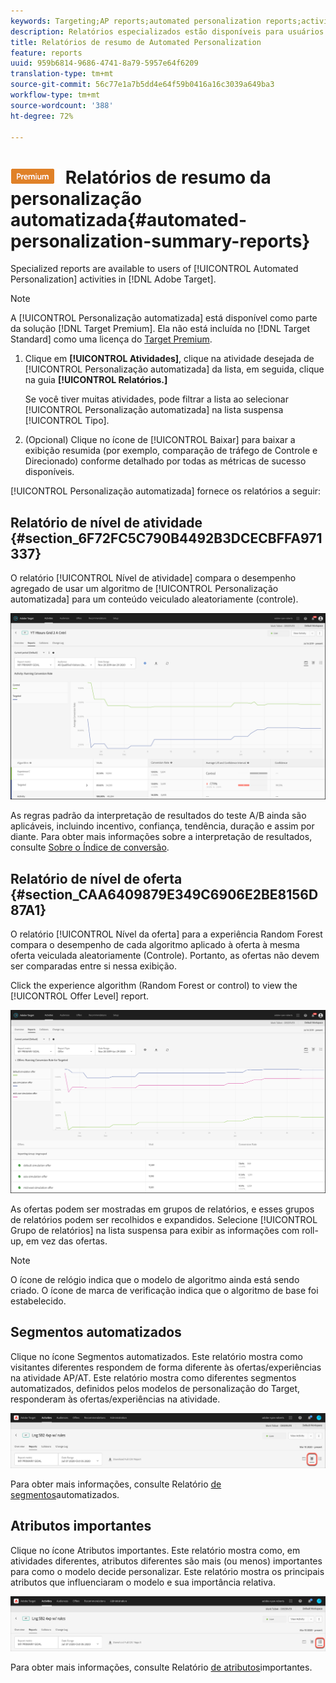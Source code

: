 ```yaml
---
keywords: Targeting;AP reports;automated personalization reports;activity level report;offer level report;offer detail report
description: Relatórios especializados estão disponíveis para usuários do Automated Personalization atividade no Adobe Target.
title: Relatórios de resumo de Automated Personalization
feature: reports
uuid: 959b6814-9686-4741-8a79-5957e64f6209
translation-type: tm+mt
source-git-commit: 56c77e1a7b5dd4e64f59b0416a16c3039a649ba3
workflow-type: tm+mt
source-wordcount: '388'
ht-degree: 72%

---
```



# ![PREMIUM](/help/assets/premium.png) Relatórios de resumo da personalização automatizada{#automated-personalization-summary-reports}

Specialized reports are available to users of [!UICONTROL Automated Personalization] activities in [!DNL Adobe Target].

>[!NOTE]
>
>A [!UICONTROL Personalização automatizada] está disponível como parte da solução [!DNL Target Premium]. Ela não está incluída no [!DNL Target Standard] como uma licença do [Target Premium](/help/c-intro/intro.md#premium).

1. Clique em **[!UICONTROL Atividades]**, clique na atividade desejada de [!UICONTROL Personalização automatizada] da lista, em seguida, clique na guia **[!UICONTROL Relatórios.]**

   Se você tiver muitas atividades, pode filtrar a lista ao selecionar [!UICONTROL Personalização automatizada] na lista suspensa [!UICONTROL Tipo].

1. (Opcional) Clique no ícone de [!UICONTROL Baixar] para baixar a exibição resumida (por exemplo, comparação de tráfego de Controle e Direcionado) conforme detalhado por todas as métricas de sucesso disponíveis.

[!UICONTROL Personalização automatizada] fornece os relatórios a seguir:

## Relatório de nível de atividade {#section_6F72FC5C790B4492B3DCECBFFA971337}

O relatório [!UICONTROL Nível de atividade] compara o desempenho agregado de usar um algoritmo de [!UICONTROL Personalização automatizada] para um conteúdo veiculado aleatoriamente (controle).

![Relatório de nível de atividade](/help/c-reports/assets/box_plot_ap.png)

As regras padrão da interpretação de resultados do teste A/B ainda são aplicáveis, incluindo incentivo, confiança, tendência, duração e assim por diante. Para obter mais informações sobre a interpretação de resultados, consulte  [Sobre o Índice de conversão](../c-reports/conversion-rate.md#concept_2D9FEDE8F94A485DAC86D611BFBDC844).

## Relatório de nível de oferta {#section_CAA6409879E349C6906E2BE8156D87A1}

O relatório [!UICONTROL Nível da oferta] para a experiência Random Forest compara o desempenho de cada algoritmo aplicado à oferta à mesma oferta veiculada aleatoriamente (Controle). Portanto, as ofertas não devem ser comparadas entre si nessa exibição.

Click the experience algorithm (Random Forest or control) to view the [!UICONTROL Offer Level] report.

![](assets/ap_OfferLevelRpt.png)

As ofertas podem ser mostradas em grupos de relatórios, e esses grupos de relatórios podem ser recolhidos e expandidos. Selecione [!UICONTROL Grupo de relatórios] na lista suspensa para exibir as informações com roll-up, em vez das ofertas.

>[!NOTE]
>
>O ícone de relógio indica que o modelo de algoritmo ainda está sendo criado. O ícone de marca de verificação indica que o algoritmo de base foi estabelecido.

## Segmentos automatizados

Clique no ícone Segmentos  automatizados. Este relatório mostra como visitantes diferentes respondem de forma diferente às ofertas/experiências na atividade AP/AT. Este relatório mostra como diferentes segmentos automatizados, definidos pelos modelos de personalização do Target, responderam às ofertas/experiências na atividade.

![Ícone Segmentos automatizados](/help/c-reports/assets/icon-automated-sements-ap.png)

Para obter mais informações, consulte Relatório [de segmentos](/help/c-reports/c-personalization-insights-reports/automated-segments-report.md)automatizados.

## Atributos importantes

Clique no ícone Atributos  importantes. Este relatório mostra como, em atividades diferentes, atributos diferentes são mais (ou menos) importantes para como o modelo decide personalizar. Este relatório mostra os principais atributos que influenciaram o modelo e sua importância relativa.

![Ícone de atributos importantes](/help/c-reports/assets/icon-important-attributes-ap.png)

Para obter mais informações, consulte Relatório [de atributos](/help/c-reports/c-personalization-insights-reports/important-attributes-report.md)importantes.